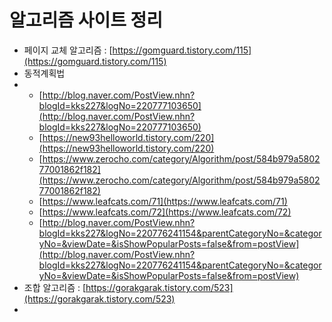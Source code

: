 # 알고리즘 사이트 정리

* 페이지 교체 알고리즘 : [https://gomguard.tistory.com/115](https://gomguard.tistory.com/115)
* 동적계획법
* * [http://blog.naver.com/PostView.nhn?blogId=kks227&logNo=220777103650](http://blog.naver.com/PostView.nhn?blogId=kks227&logNo=220777103650)
  * [https://new93helloworld.tistory.com/220](https://new93helloworld.tistory.com/220)
  * [https://www.zerocho.com/category/Algorithm/post/584b979a580277001862f182](https://www.zerocho.com/category/Algorithm/post/584b979a580277001862f182)
  * [https://www.leafcats.com/71](https://www.leafcats.com/71)
  * [https://www.leafcats.com/72](https://www.leafcats.com/72)
  * [http://blog.naver.com/PostView.nhn?blogId=kks227&logNo=220776241154&parentCategoryNo=&categoryNo=&viewDate=&isShowPopularPosts=false&from=postView](http://blog.naver.com/PostView.nhn?blogId=kks227&logNo=220776241154&parentCategoryNo=&categoryNo=&viewDate=&isShowPopularPosts=false&from=postView)
* 조합 알고리즘 : [https://gorakgarak.tistory.com/523](https://gorakgarak.tistory.com/523)
* 
